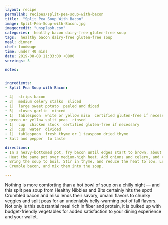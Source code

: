 ```yaml
---
layout: recipe
permalink: recipes/split-pea-soup-with-bacon
title:  "Split Pea Soup With Bacon"
image: Split-Pea-Soup-with-Bacon.jpg
imagecredit: "unsplash.com"
categories:  healthy bacon dairy-free gluten-free soup
tags:  healthy bacon dairy-free gluten-free soup
meal: dinner
chef: foodwage
time: under 40 mins
date: 2019-08-08 11:33:00 +0800
servings: 5

notes:


ingredients:
- Split Pea Soup with Bacon:

- 4|  strips bacon
- 3|  medium celery stalks  sliced
- 1|  large sweet potato  peeled and diced
- 5|  cloves garlic  minced
- 1|  tablespoon  white or yellow miso  certified gluten-free if necessary, optional
- green or yellow split peas  rinsed
- 1|  cup  chicken stock  certified gluten-free if necessary
- 2|  cup  water  divided
- 1|  tablespoon  fresh thyme or 1 teaspoon dried thyme
- Salt and pepper  to taste

directions:
- In a heavy-bottomed pot, fry bacon until edges start to brown, about 4–5 minutes. Line a plate with paper towels to absorb excess bacon fat. Reserve 1 1/2 tablespoons bacon fat remaining.
- Heat the same pot over medium-high heat. Add onions and celery, and cook for about 3 minutes, stirring occasionally. Add sweet potatoes, and cook for another 2 minutes. Add garlic and miso paste, and stir for a minute. ** If you don’t have miso, add more salt to taste.** Throw in the peas, and mix everything, cooking for another minute. Pour in the broth and 1 cup of water.
- Bring the soup to boil. Stir in thyme, and reduce the heat to low. Let the soup simmer, partially covered, for 45 minutes, or until split peas are just tender. If all the liquids are nearly gone, add 1–2 cups of water, depending on how brothy you want your soup. If you want mushier split peas, cook for another 15–20 minutes. Season to taste with salt and pepper.
- Crumble bacon, and mix them into the soup.

---
```


Nothing is more comforting than a hot bowl of soup on a chilly night — and this split pea soup from Healthy Nibbles and Bits certainly hits the spot! Crumbled bacon and miso lends their savory, umami flavors to chunky veggies and split peas for an undeniably belly-warming pot of fall flavors. Not only is this substantial meal rich in fiber and protein, it is bulked up with budget-friendly vegetables for added satisfaction to your dining experience and your wallet.